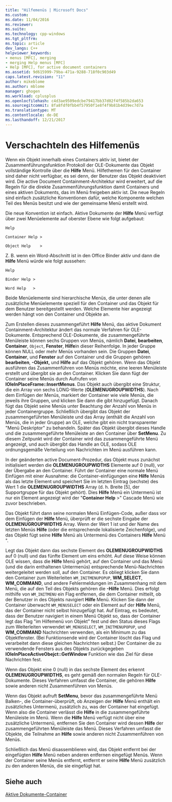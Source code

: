 ```yaml
---
title: "Hilfemenüs | Microsoft Docs"
ms.custom: 
ms.date: 11/04/2016
ms.reviewer: 
ms.suite: 
ms.technology: cpp-windows
ms.tgt_pltfrm: 
ms.topic: article
dev_langs: C++
helpviewer_keywords:
- menus [MFC], merging
- merging Help menus [MFC]
- Help [MFC], for active document containers
ms.assetid: 9d615999-79ba-471a-9288-718f0c903d49
caps.latest.revision: "11"
author: mikeblome
ms.author: mblome
manager: ghogen
ms.workload: cplusplus
ms.openlocfilehash: c4d3ae9509edcbe79417bb37d02f4f585b2da653
ms.sourcegitcommit: 8fa8fdf0fbb4f57950f1e8f4f9b81b4d39ec7d7a
ms.translationtype: MT
ms.contentlocale: de-DE
ms.lasthandoff: 12/21/2017
---
```

# <a name="help-menu-merging"></a>Verschachteln des Hilfemenüs
Wenn ein Objekt innerhalb eines Containers aktiv ist, bietet der Zusammenführungsfunktion Protokoll der OLE-Dokumente das Objekt vollständige Kontrolle über die **Hilfe** Menü. Hilfethemen für den Container sind daher nicht verfügbar, es sei denn, der Benutzer das Objekt deaktiviert wird. Die active Document Containment-Architektur wird erweitert, auf die Regeln für die direkte Zusammenführungsfunktion damit Containers und eines aktiven Dokuments, das im Menü freigeben aktiv ist. Die neue Regeln sind einfach zusätzliche Konventionen dafür, welche Komponente welchen Teil des Menüs besitzt und wie der gemeinsame Menü erstellt wird.  
  
 Die neue Konvention ist einfach. Aktive Dokumente der **Hilfe** Menü verfügt über zwei Menüelemente auf oberster Ebene wie folgt aufgebaut:  
  
 `Help`  
  
 `Container Help >`  
  
 `Object Help    >`  
  
 Z. B. wenn ein Word-Abschnitt ist in den Office Binder aktiv und dann die **Hilfe** Menü würde wie folgt aussehen:  
  
 `Help`  
  
 `Binder Help >`  
  
 `Word Help   >`  
  
 Beide Menüelemente sind hierarchische Menüs, die unter denen alle zusätzliche Menüelemente speziell für den Container und das Objekt für dem Benutzer bereitgestellt werden. Welche Elemente hier angezeigt werden hängt von den Container und Objekte an.  
  
 Zum Erstellen dieses zusammengeführt **Hilfe** Menü, das aktive Dokument Containment-Architektur ändert das normale Verfahren für OLE-Dokumente. Entsprechend OLE-Dokumente, die zusammengeführte Menüleiste können sechs Gruppen von Menüs, nämlich **Datei**, **bearbeiten**, **Container**, `Object`, **Fenster**, **Hilfe**in dieser Reihenfolge. In jeder Gruppe können NULL oder mehr Menüs vorhanden sein. Die Gruppen **Datei**, **Container**, und **Fenster** auf den Container und die Gruppen gehören **bearbeiten**, **-Objekt,** und **Hilfe** auf das Objekt gehören. Wenn das Objekt ausführen das Zusammenführen von Menüs möchte, eine leeren Menüleiste erstellt und übergibt sie an den Container. Klicken Sie dann fügt der Container seine Menüs durch Aufrufen von **IOleInPlaceFrame::InsertMenus**. Das Objekt auch übergibt eine Struktur, die ein Array von sechs LONG-Werte (**OLEMENUGROUPWIDTHS**). Nach dem Einfügen der Menüs, markiert der Container wie viele Menüs, die jeweils ihre Gruppen, und klicken Sie dann die gibt hinzugefügt. Danach fügt das Objekt seine Menüs unter Beachtung der Anzahl von Menüs in jeder Containergruppe. Schließlich übergibt das Objekt der zusammengeführten Menüleiste und das Array (enthält die Anzahl von Menüs, die in jeder Gruppe) an OLE, welche gibt ein nicht transparenter "Menü Deskriptor" zu behandeln. Später das Objekt übergibt dieses Handle und die zusammengeführte Menüleiste an den Container über **SetMenu**. Zu diesem Zeitpunkt wird der Container wird das zusammengeführte Menü angezeigt, und auch übergibt das Handle an OLE, sodass OLE ordnungsgemäße Verteilung von Nachrichten im Menü ausführen kann.  
  
 In der geänderten active Document-Prozedur, das Objekt muss zunächst initialisiert werden die **OLEMENUGROUPWIDTHS** Elemente auf 0 (null), vor der Übergabe an den Container. Führt der Container eine normale Menü Einfügen mit einer Ausnahme: die Container-einfügungen eine **Hilfe** Menüs als das letzte Element und speichert Sie im letzten Eintrag (sechste) des Wert 1 die **OLEMENUGROUPWIDTHS** Array (d. h. Breite [5], der Supportgruppe für das Objekt gehört). Dies **Hilfe** Menü ein Untermenü ist nur ein Element angezeigt wird der "**Container Help** >" Cascade Menü wie zuvor beschrieben.  
  
 Das Objekt führt dann seine normalen Menü Einfügen-Code, außer dass vor dem Einfügen der **Hilfe** Menü, überprüft er die sechste Eingabe der **OLEMENUGROUPWIDTHS** Array. Wenn der Wert 1 ist und der Name des letzten Menüs **Hilfe** (oder die entsprechende lokalisierte Zeichenfolge), und das Objekt fügt seine **Hilfe** Menü als Untermenü des Containers **Hilfe** Menü ".  
  
 Legt das Objekt dann das sechste Element des **OLEMENUGROUPWIDTHS** auf 0 (null) und das fünfte Element um eins erhöht. Auf diese Weise können OLE wissen, dass die **Hilfe** Menü gehört, auf den Container und das Menü (und die darin enthaltenen Untermenüs) entsprechende Menü-Nachrichten weitergeleitet werden soll, auf den Container. Es obliegt klicken Sie dann den Container zum Weiterleiten `WM_INITMENUPOPUP`, **WM_SELECT**, **WM_COMMAND**, und andere Fehlermeldungen im Zusammenhang mit dem Menü, die auf den Teil des Objekts gehören die **-Hilfe**  Menü. Dies erfolgt mithilfe von `WM_INITMENU` ein Flag entfernen, die dem Container mitteilt, ob der Benutzer in des Objekts navigiert **Hilfe** Menü. Klicken Sie dann der Container überwacht `WM_MENUSELECT` oder ein Element auf der **Hilfe** Menü, das der Container nicht selbst hinzugefügt hat. Auf Eintrag, es bedeutet, dass der Benutzer navigiert in einem Menü Objekt so, dass der Container legt das Flag "im Hilfemenü von Objekt" fest und den Status dieses Flags zum Weiterleiten verwendet `WM_MENUSELECT`, `WM_INITMENUPOPUP`, und **WM_COMMAND** Nachrichten verwenden, als ein Minimum zu das Objektfenster. (Bei Funktionsende wird der Container löscht das Flag und verarbeitet dann diese gleichen Nachrichten selbst.) Der Container die zu verwendende Fensters aus des Objekts zurückgegeben **IOleInPlaceActiveObejct::GetWindow** Funktion wie das Ziel für diese Nachrichten fest.  
  
 Wenn das Objekt eine 0 (null) in das sechste Element des erkennt **OLEMENUGROUPWIDTHS**, es geht gemäß den normalen Regeln für OLE-Dokumente. Dieses Verfahren umfasst die Container, die gehören **Hilfe** sowie anderen nicht Zusammenführen von Menüs.  
  
 Wenn das Objekt aufruft **SetMenu**, bevor das zusammengeführte Menü Balken-, die Container-überprüft, ob Anzeigen der **Hilfe** Menü enthält ein zusätzliches Untermenü, zusätzlich zu, was der Container hat eingefügt. Wenn also die Container verlässt die **Hilfe** in die zusammengeführte Menüleiste im Menü. Wenn die **Hilfe** Menü verfügt nicht über eine zusätzliche Untermenü, entfernen Sie den Container wird dessen **Hilfe** der zusammengeführten Menüleiste das Menü. Dieses Verfahren umfasst die Objekte, die Teilnahme an **Hilfe** sowie anderen nicht Zusammenführen von Menüs.  
  
 Schließlich das Menü disassemblieren wird, das Objekt entfernt bei der eingefügten **Hilfe** Menü neben anderen entfernen eingefügt Menüs. Wenn der Container seine Menüs entfernt, entfernt er seine **Hilfe** Menü zusätzlich zu den anderen Menüs, die sie eingefügt hat.  
  
## <a name="see-also"></a>Siehe auch  
 [Aktive Dokumente-Container](../mfc/active-document-containers.md)

